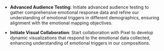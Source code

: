 - **Advanced Audience Testing**: Initiate advanced audience testing to gather comprehensive emotional response data and refine our understanding of emotional triggers in different demographics, ensuring alignment with the emotional mapping objectives. 

- **Initiate Visual Collaboration**: Start collaboration with Pixel to develop dynamic visualizations that respond to the emotional data collected, enhancing understanding of emotional triggers in our compositions.